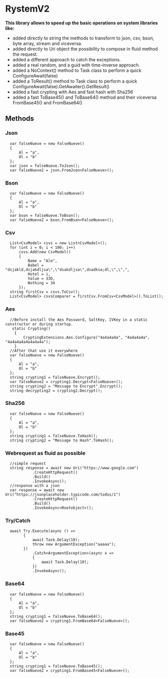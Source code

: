 # RystemV2

**This library allows to speed up the basic operations on system libraries like:**
- added directly to string the methods to transform to json, csv, bson, byte array, stream and viceversa.
- added directly to Uri object the possibility to compose in fluid method the request.
- added a different approach to catch the exceptions.
- added a real random, and a guid with time-inverse approach.
- added a NoContext() method to Task class to perform a quick ConfigureAwait(false)
- added a ToResult() method to Task class to perform a quick ConfigureAwait(false).GetAwaiter().GetResult()
- added a fast crypting with Aes and fast hash with Sha256
- added a fast ToBase45() and ToBase64() method and their viceversa FromBase45() and FromBase64()

## Methods

### Json
      var falseNueve = new FalseNueve()
      {
          Al = "a",
          Ol = "b"
      };
      var json = falseNueve.ToJson();
      var falseNueve2 = json.FromJson<FalseNueve>();
 
### Bson
      var falseNueve = new FalseNueve()
      {
          Al = "a",
          Ol = "b"
      };
      var bson = falseNueve.ToBson();
      var falseNueve2 = bson.FromBson<FalseNueve>();
      
### Csv
      List<CsvModel> csvs = new List<CsvModel>();
      for (int i = 0; i < 100; i++)
          csvs.Add(new CsvModel()
          {
              Name = "Ale",
              Babel = "dsjakld,dsjakdljsa\",\"dsakdljsa\",dsadksa;dl,\",\",",
              Hotel = i,
              Value = 33D,
              Nothing = 34
          });
      string firstCsv = csvs.ToCsv();
      List<CsvModel> csvsComparer = firstCsv.FromCsv<CsvModel>().ToList();

### Aes
      //Before install the Aes Password, SaltKey, IVKey in a static constructor or during startup.
       static Crypting()
        {
            CryptingExtensions.Aes.Configure("4a4a4a4a", "4a4a4a4a", "4a4a4a4a4a4a4a4a");
        }
      //After that use it everywhere
      var falseNueve = new FalseNueve()
      {
          Al = "a",
          Ol = "b"
      };
      string crypting1 = falseNueve.Encrypt();
      var falseNueve2 = crypting1.Decrypt<FalseNueve>();
      string crypting2 = "Message to Encrypt".Encrypt();
      string decrypting2 = crypting2.Decrypt();
      
 ### Sha256
      var falseNueve = new FalseNueve()
      {
          Al = "a",
          Ol = "b"
      };
      string crypting1 = falseNueve.ToHash();
      string crypting2 = "Message to Hash".ToHash();
      
 ### Webrequest as fluid as possible
      //simple request
      string response = await new Uri("https://www.google.com")
                .CreateHttpRequest()
                .Build()
                .InvokeAsync();
      //response with a json
      var response = await new Uri("https://jsonplaceholder.typicode.com/todos/1")
                .CreateHttpRequest()
                .Build()
                .InvokeAsync<Rootobject>();
                
 ### Try/Catch
      await Try.Execute(async () =>
            {
                await Task.Delay(10);
                throw new ArgumentException("aaaaa");
            })
                .Catch<ArgumentException>(async x =>
                {
                    await Task.Delay(10);
                })
                .InvokeAsync();
                
### Base64
      var falseNueve = new FalseNueve()
      {
          Al = "a",
          Ol = "b"
      };
      string crypting1 = falseNueve.ToBase64();
      var falseNueve2 = crypting1.FromBase64<FalseNueve>();
      
### Base45
      var falseNueve = new FalseNueve()
      {
          Al = "a",
          Ol = "b"
      };
      string crypting1 = falseNueve.ToBase45();
      var falseNueve2 = crypting1.FromBase45<FalseNueve>();
